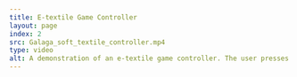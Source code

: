 ```yaml
---
title: E-textile Game Controller
layout: page
index: 2
src: Galaga_soft_textile_controller.mp4
type: video
alt: A demonstration of an e-textile game controller. The user presses metal buttons that are sewn into the e-textile controller, which is placed on a large game controller-shaped pillow. 
---
```


